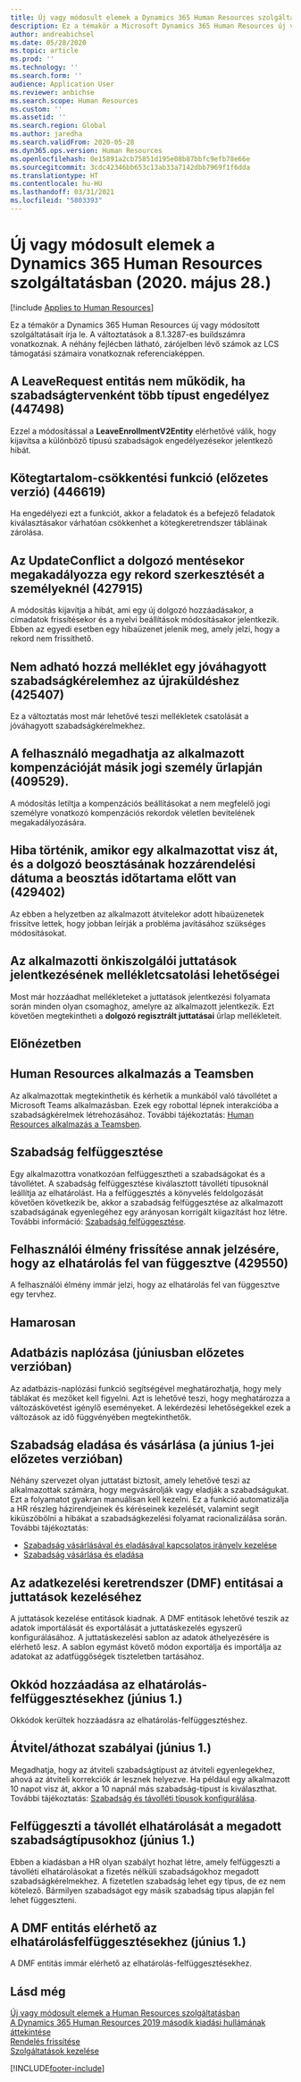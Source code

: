 ```yaml
---
title: Új vagy módosult elemek a Dynamics 365 Human Resources szolgáltatásban (2020. május 28.)
description: Ez a témakör a Microsoft Dynamics 365 Human Resources új vagy módosított szolgáltatásait írja le a 2020. május 28-i kiadásban.
author: andreabichsel
ms.date: 05/28/2020
ms.topic: article
ms.prod: ''
ms.technology: ''
ms.search.form: ''
audience: Application User
ms.reviewer: anbichse
ms.search.scope: Human Resources
ms.custom: ''
ms.assetid: ''
ms.search.region: Global
ms.author: jaredha
ms.search.validFrom: 2020-05-28
ms.dyn365.ops.version: Human Resources
ms.openlocfilehash: 0e15891a2cb75851d195e08b87bbfc9efb78e66e
ms.sourcegitcommit: 3cdc42346bb653c13ab33a7142dbb7969f1f6dda
ms.translationtype: HT
ms.contentlocale: hu-HU
ms.lasthandoff: 03/31/2021
ms.locfileid: "5803393"
---
```

# <a name="whats-new-or-changed-in-dynamics-365-human-resources-may-28-2020"></a>Új vagy módosult elemek a Dynamics 365 Human Resources szolgáltatásban (2020. május 28.)

[!include [Applies to Human Resources](../includes/applies-to-hr.md)]

Ez a témakör a Dynamics 365 Human Resources új vagy módosított szolgáltatásait írja le. A változtatások a 8.1.3287-es buildszámra vonatkoznak. A néhány fejlécben látható, zárójelben lévő számok az LCS támogatási számaira vonatkoznak referenciaképpen.

## <a name="leaverequest-entity-doesnt-work-when-you-enable-multiple-types-per-leave-plan-447498"></a>A LeaveRequest entitás nem működik, ha szabadságtervenként több típust engedélyez (447498)

Ezzel a módosítással a **LeaveEnrollmentV2Entity** elérhetővé válik, hogy kijavítsa a különböző típusú szabadságok engedélyezésekor jelentkező hibát.

## <a name="batch-contention-reduction-feature-preview-446619"></a>Kötegtartalom-csökkentési funkció (előzetes verzió) (446619)

Ha engedélyezi ezt a funkciót, akkor a feladatok és a befejező feladatok kiválasztásakor várhatóan csökkenhet a kötegkeretrendszer tábláinak zárolása.

## <a name="updateconflict-while-saving-worker-prevents-editing-a-record-in-people-427915"></a>Az UpdateConflict a dolgozó mentésekor megakadályozza egy rekord szerkesztését a személyeknél (427915)

A módosítás kijavítja a hibát, ami egy új dolgozó hozzáadásakor, a címadatok frissítésekor és a nyelvi beállítások módosításakor jelentkezik. Ebben az egyedi esetben egy hibaüzenet jelenik meg, amely jelzi, hogy a rekord nem frissíthető. 

## <a name="unable-to-add-an-attachment-to-an-approved-leave-request-to-resubmit-425407"></a>Nem adható hozzá melléklet egy jóváhagyott szabadságkérelemhez az újraküldéshez (425407)

Ez a változtatás most már lehetővé teszi mellékletek csatolását a jóváhagyott szabadságkérelmekhez.

## <a name="user-can-enter-compensation-for-an-employee-in-a-different-legal-entity-form-409529"></a>A felhasználó megadhatja az alkalmazott kompenzációját másik jogi személy űrlapján (409529).

A módosítás letiltja a kompenzációs beállításokat a nem megfelelő jogi személyre vonatkozó kompenzációs rekordok véletlen bevitelének megakadályozására.

## <a name="error-when-you-transfer-an-employee-and-the-worker-position-assignment-date-is-before-the-position-duration-429402"></a>Hiba történik, amikor egy alkalmazottat visz át, és a dolgozó beosztásának hozzárendelési dátuma a beosztás időtartama előtt van (429402)

Az ebben a helyzetben az alkalmazott átvitelekor adott hibaüzenetek frissítve lettek, hogy jobban leírják a probléma javításához szükséges módosításokat.

## <a name="attachments-capabilities-in-employee-self-service-benefits-enrollment"></a>Az alkalmazotti önkiszolgálói juttatások jelentkezésének mellékletcsatolási lehetőségei
 
Most már hozzáadhat mellékleteket a juttatások jelentkezési folyamata során minden olyan csomaghoz, amelyre az alkalmazott jelentkezik. Ezt követően megtekintheti a **dolgozó regisztrált juttatásai** űrlap mellékleteit.

## <a name="in-preview"></a>Előnézetben

## <a name="human-resources-application-in-teams"></a>Human Resources alkalmazás a Teamsben

Az alkalmazottak megtekinthetik és kérhetik a munkából való távollétet a Microsoft Teams alkalmazásban. Ezek egy robottal lépnek interakcióba a szabadságkérelmek létrehozásához. További tájékoztatás: [Human Resources alkalmazás a Teamsben](https://go.microsoft.com/fwlink/?linkid=2127841). 

## <a name="leave-suspension"></a>Szabadság felfüggesztése

Egy alkalmazottra vonatkozóan felfüggesztheti a szabadságokat és a távollétet. A szabadság felfüggesztése kiválasztott távolléti típusoknál leállítja az elhatárolást. Ha a felfüggesztés a könyvelés feldolgozását követően következik be, akkor a szabadság felfüggesztése az alkalmazott szabadságának egyenlegéhez egy arányosan korrigált kiigazítást hoz létre. További információ: [Szabadság felfüggesztése](hr-leave-and-absence-suspend-leave.md).

## <a name="update-user-experience-to-indicate-that-accrual-is-suspended-429550"></a>Felhasználói élmény frissítése annak jelzésére, hogy az elhatárolás fel van függesztve (429550)

A felhasználói élmény immár jelzi, hogy az elhatárolás fel van függesztve egy tervhez.

## <a name="coming-soon"></a>Hamarosan

## <a name="database-logging-in-preview-in-june"></a>Adatbázis naplózása (júniusban előzetes verzióban)

Az adatbázis-naplózási funkció segítségével meghatározhatja, hogy mely táblákat és mezőket kell figyelni. Azt is lehetővé teszi, hogy meghatározza a változáskövetést igénylő eseményeket. A lekérdezési lehetőségekkel ezek a változások az idő függvényében megtekinthetők.

## <a name="buy-and-sell-leave-in-preview-june-1"></a>Szabadság eladása és vásárlása (a június 1-jei előzetes verzióban)

Néhány szervezet olyan juttatást biztosít, amely lehetővé teszi az alkalmazottak számára, hogy megvásárolják vagy eladják a szabadságukat. Ezt a folyamatot gyakran manuálisan kell kezelni. Ez a funkció automatizálja a HR részleg házirendjeinek és kéréseinek kezelését, valamint segít kiküszöbölni a hibákat a szabadságkezelési folyamat racionalizálása során. További tájékoztatás:

- [Szabadság vásárlásával és eladásával kapcsolatos irányelv kezelése](hr-leave-and-absence-manage-buy-and-sell-leave-policies.md)
- [Szabadság vásárlása és eladása](hr-employee-self-service-buy-sell-leave.md)

## <a name="data-management-framework-dmf-entities-for-benefits-management"></a>Az adatkezelési keretrendszer (DMF) entitásai a juttatások kezeléséhez
 
A juttatások kezelése entitások kiadnak. A DMF entitások lehetővé teszik az adatok importálását és exportálását a juttatáskezelés egyszerű konfigurálásához. A juttatáskezelési sablon az adatok áthelyezésére is elérhető lesz. A sablon egymást követő módon exportálja és importálja az adatokat az adatfüggőségek tiszteletben tartásához.

## <a name="add-reason-code-to-accrual-suspensions-june-1"></a>Okkód hozzáadása az elhatárolás-felfüggesztésekhez (június 1.)

Okkódok kerültek hozzáadásra az elhatárolás-felfüggesztéshez.

## <a name="carry-forward-rules-june-1"></a>Átvitel/áthozat szabályai (június 1.)

Megadhatja, hogy az átviteli szabadságtípust az átviteli egyenlegekhez, ahová az átviteli korrekciók ár lesznek helyezve. Ha például egy alkalmazott 10 napot visz át, akkor a 10 napnál más szabadság-típust is kiválaszthat. További tájékoztatás: [Szabadság és távolléti típusok konfigurálása](hr-leave-and-absence-types.md).

## <a name="suspend-leave-accrual-for-specified-leave-types-june-1"></a>Felfüggeszti a távollét elhatárolását a megadott szabadságtípusokhoz (június 1.)

Ebben a kiadásban a HR olyan szabályt hozhat létre, amely felfüggeszti a távolléti elhatárolásokat a fizetés nélküli szabadságokhoz megadott szabadságkérelmekhez. A fizetetlen szabadság lehet egy típus, de ez nem kötelező. Bármilyen szabadságot egy másik szabadság típus alapján fel lehet függeszteni.

## <a name="dmf-entity-available-for-accrual-suspensions-june-1"></a>A DMF entitás elérhető az elhatárolásfelfüggesztésekhez (június 1.)

A DMF entitás immár elérhető az elhatárolás-felfüggesztésekhez.

## <a name="see-also"></a>Lásd még

[Új vagy módosult elemek a Human Resources szolgáltatásban](hr-admin-whats-new.md)</br>
[A Dynamics 365 Human Resources 2019 második kiadási hullámának áttekintése](https://docs.microsoft.com/dynamics365-release-plan/2019wave2/dynamics365-human-resources/)</br>
[Rendelés frissítése](hr-admin-setup-update-process.md)</br>
[Szolgáltatások kezelése](hr-admin-manage-features.md)

[!INCLUDE[footer-include](../includes/footer-banner.md)]